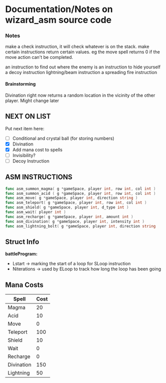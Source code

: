 # Documentation/Notes on wizard_asm source code

### Notes

make a check instruction, it will check whatever is on the stack. make certain instructions return certain values. eg the move spell returns 0 if the move action can't be completed.

an instruction to find out where the enemy is
an instruction to hide yourself
a decoy instruction 
lightning/beam instruction
a spreading fire instruction


#### Brainstorming

Divination right now returns a random location in the vicinity of the other player. Might change later

## NEXT ON LIST

Put next item here:
- [ ] Conditional and crystal ball (for storing numbers)
- [x] Divination
- [x] Add mana cost to spells 
- [ ] Invisibility?
- [ ] Decoy Instruction

## ASM INSTRUCTIONS

```go
func asm_summon_magma( g *gameSpace, player int, row int, col int ) 
func asm_summon_acid ( g *gameSpace, player int, row int, col int ) 
func asm_move( g *gameSpace, player int, direction string ) 
func asm_teleport( g *gameSpace, player int, row int, col int ) 
func asm_shield( g *gameSpace, player int, d_type int ) 
func asm_wait( player int ) 
func asm_recharge( g *gameSpace, player int, amount int ) 
func asm_divination( g *gameSpace, player int, intensity int ) 
func asm_lightning_bolt( g *gameSpace, player int, direction string
```

## Struct Info


__battleProgram:__
* Lstart -> marking the start of a loop for SLoop instruction
* Niterations -> used by ELoop to track how long the loop has been going


## Mana Costs

| Spell | Cost |
| - | - |
| Magma | 20   |
| Acid   | 10   |
| Move  |  0  |
| Teleport   | 100  |
| Shield   | 10   |
| Wait   |  0  |
| Recharge | 0 | 
| Divination | 150
| Lightning | 50
